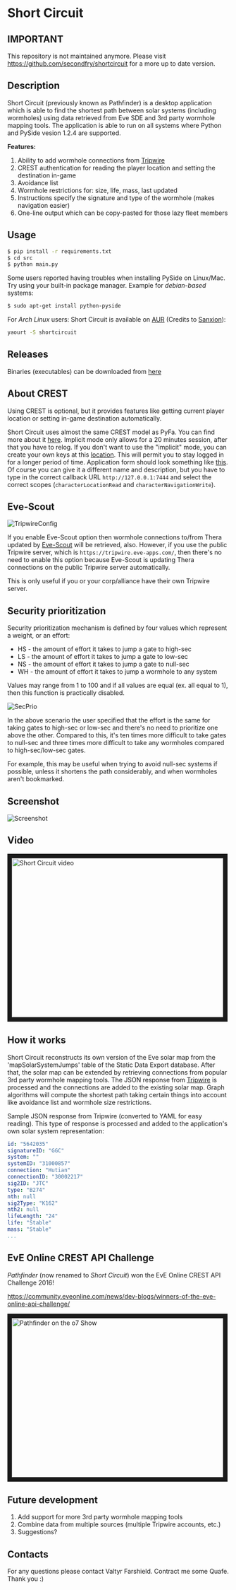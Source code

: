 # Short Circuit

## IMPORTANT

This repository is not maintained anymore. Please visit https://github.com/secondfry/shortcircuit for a more up to date version.

## Description
Short Circuit (previously known as Pathfinder) is a desktop application which is able to find the shortest path between solar systems (including wormholes) using data retrieved from Eve SDE and 3rd party wormhole mapping tools. The application is able to run on all systems where Python and PySide vesion 1.2.4 are supported.

**Features:**

1. Ability to add wormhole connections from [Tripwire](https://tripwire.eve-apps.com/)
2. CREST authentication for reading the player location and setting the destination in-game
3. Avoidance list
4. Wormhole restrictions for: size, life, mass, last updated
5. Instructions specify the signature and type of the wormhole (makes navigation easier)
6. One-line output which can be copy-pasted for those lazy fleet members

## Usage
```bash
$ pip install -r requirements.txt
$ cd src
$ python main.py
```

Some users reported having troubles when installing PySide on Linux/Mac. Try using your built-in package manager. Example for *debian-based* systems:
```bash
$ sudo apt-get install python-pyside
```

For *Arch Linux* users: Short Circuit is available on [AUR](https://aur.archlinux.org/packages/shortcircuit/) (Credits to [Sanxion](https://gate.eveonline.com/Profile/Sanxion)):
```bash
yaourt -S shortcircuit
```

## Releases
Binaries (executables) can be downloaded from [here](https://github.com/farshield/shortcircuit/releases)

## About CREST
Using CREST is optional, but it provides features like getting current player location or setting in-game destination automatically.

Short Circuit uses almost the same CREST model as PyFa. You can find more about it [here](https://github.com/pyfa-org/Pyfa/wiki/CREST). Implicit mode only allows for a 20 minutes session, after that you have to relog. If you don't want to use the "implicit" mode, you can create your own keys at this [location](https://developers.eveonline.com/applications). This will permit you to stay logged in for a longer period of time. Application form should look something like [this](http://i.imgur.com/qhIPG6r.png). Of course you can give it a different name and description, but you have to type in the correct callback URL `http://127.0.0.1:7444` and select the correct scopes (`characterLocationRead` and `characterNavigationWrite`).

## Eve-Scout
![TripwireConfig](http://i.imgur.com/GiJ2zc3.png)

If you enable Eve-Scout option then wormhole connections to/from Thera updated by [Eve-Scout](https://www.eve-scout.com/) will be retrieved, also. However, if you use the public Tripwire server, which is `https://tripwire.eve-apps.com/`, then there's no need to enable this option because Eve-Scout is updating Thera connections on the public Tripwire server automatically.

This is only useful if you or your corp/alliance have their own Tripwire server.

## Security prioritization
Security prioritization mechanism is defined by four values which represent a weight, or an effort:

* HS - the amount of effort it takes to jump a gate to high-sec
* LS - the amount of effort it takes to jump a gate to low-sec
* NS - the amount of effort it takes to jump a gate to null-sec
* WH - the amount of effort it takes to jump a wormhole to any system

Values may range from 1 to 100 and if all values are equal (ex. all equal to 1), then this function is practically disabled.

![SecPrio](http://i.imgur.com/wUaSe3e.png)

In the above scenario the user specified that the effort is the same for taking gates to high-sec or low-sec and there's no need to prioritize one above the other. Compared to this, it's ten times more difficult to take gates to null-sec and three times more difficult to take any wormholes compared to high-sec/low-sec gates.

For example, this may be useful when trying to avoid null-sec systems if possible, unless it shortens the path considerably, and when wormholes aren't bookmarked.

## Screenshot
![Screenshot](http://i.imgur.com/6GuT6YY.png)

## Video
<a href="http://www.youtube.com/watch?feature=player_embedded&v=oM3mSKzZM0w" target="_blank"><img src="http://img.youtube.com/vi/oM3mSKzZM0w/0.jpg" alt="Short Circuit video" width="480" height="360" border="10" /></a>

## How it works
Short Circuit reconstructs its own version of the Eve solar map from the 'mapSolarSystemJumps' table of the Static Data Export database. After that, the solar map can be extended by retrieving connections from popular 3rd party wormhole mapping tools. The JSON response from [Tripwire](https://tripwire.eve-apps.com/) is processed and the connections are added to the existing solar map. Graph algorithms will compute the shortest path taking certain things into account like avoidance list and wormhole size restrictions.

Sample JSON response from Tripwire (converted to YAML for easy reading). This type of response is processed and added to the application's own solar system representation:
```yaml
id: "5642035"
signatureID: "GGC"
system: ""
systemID: "31000857"
connection: "Hutian"
connectionID: "30002217"
sig2ID: "JTC"
type: "B274"
nth: null
sig2Type: "K162"
nth2: null
lifeLength: "24"
life: "Stable"
mass: "Stable"
...
```

## EvE Online CREST API Challenge

*Pathfinder* (now renamed to *Short Circuit*) won the EvE Online CREST API Challenge 2016!

<https://community.eveonline.com/news/dev-blogs/winners-of-the-eve-online-api-challenge/>

<a href="https://www.youtube.com/watch?v=qw0OhRGeDgA&t=7m0s" target="_blank"><img src="http://img.youtube.com/vi/qw0OhRGeDgA/1.jpg" alt="Pathfinder on the o7 Show" width="480" height="360" border="10" /></a>

## Future development
1. Add support for more 3rd party wormhole mapping tools
2. Combine data from multiple sources (multiple Tripwire accounts, etc.)
3. Suggestions?

## Contacts
For any questions please contact Valtyr Farshield. Contract me some Quafe. Thank you :)
